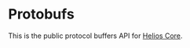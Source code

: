 # Protobufs

This is the public protocol buffers API for [Helios Core](https://github.com/HeliosLabs/helios-core).